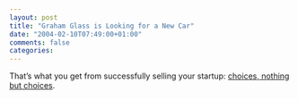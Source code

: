 ```yaml
---
layout: post
title: "Graham Glass is Looking for a New Car"
date: "2004-02-10T07:49:00+01:00"
comments: false
categories: 
---
```


<p>That&#8217;s what you get from successfully selling your startup: <a href="http://radio.weblogs.com/0109134/2004/02/09.html#a149">choices, nothing but choices</a>.</p>


